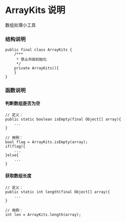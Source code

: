 # ArrayKits 说明
数组处理小工具

### 结构说明
```
public final class ArrayKits {
    /***
     * 禁止外部初始化
     */
    private ArrayKits(){
    }
}
```
### 函数说明
#### 判断数组是否为空
```
// 定义：
public static boolean isEmpty(final Object[] array){
    ...
}

// 用例：
bool flag = ArrayKits.isEmpty(array);
if(flag){
    ...
}else{
    ...
}
```
#### 获取数组长度
```
// 定义：
public static int length(final Object[] array){
    ...
}

// 用例：
int len = ArrayKits.length(array);
```
